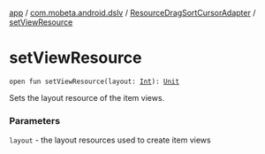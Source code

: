 [app](../../index.md) / [com.mobeta.android.dslv](../index.md) / [ResourceDragSortCursorAdapter](index.md) / [setViewResource](.)

# setViewResource

`open fun setViewResource(layout: `[`Int`](https://kotlinlang.org/api/latest/jvm/stdlib/kotlin/-int/index.html)`): `[`Unit`](https://kotlinlang.org/api/latest/jvm/stdlib/kotlin/-unit/index.html)

Sets the layout resource of the item views.

### Parameters

`layout` - the layout resources used to create item views